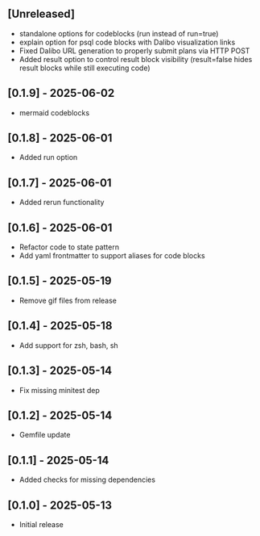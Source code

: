## [Unreleased]

- standalone options for codeblocks (run instead of run=true)
- explain option for psql code blocks with Dalibo visualization links
- Fixed Dalibo URL generation to properly submit plans via HTTP POST
- Added result option to control result block visibility (result=false hides result blocks while still executing code)

## [0.1.9] - 2025-06-02

- mermaid codeblocks

## [0.1.8] - 2025-06-01

- Added run option

## [0.1.7] - 2025-06-01

- Added rerun functionality

## [0.1.6] - 2025-06-01

- Refactor code to state pattern
- Add yaml frontmatter to support aliases for code blocks

## [0.1.5] - 2025-05-19

- Remove gif files from release

## [0.1.4] - 2025-05-18

- Add support for zsh, bash, sh

## [0.1.3] - 2025-05-14

- Fix missing minitest dep

## [0.1.2] - 2025-05-14

- Gemfile update

## [0.1.1] - 2025-05-14

- Added checks for missing dependencies

## [0.1.0] - 2025-05-13

- Initial release

